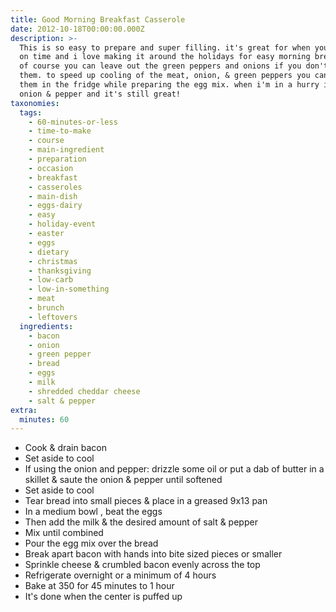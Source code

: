 ```yaml
---
title: Good Morning Breakfast Casserole
date: 2012-10-18T00:00:00.000Z
description: >-
  This is so easy to prepare and super filling. it's great for when you're short
  on time and i love making it around the holidays for easy morning breakfasts.
  of course you can leave out the green peppers and onions if you don't like
  them. to speed up cooling of the meat, onion, & green peppers you can place
  them in the fridge while preparing the egg mix. when i'm in a hurry i skip the
  onion & pepper and it's still great!
taxonomies:
  tags:
    - 60-minutes-or-less
    - time-to-make
    - course
    - main-ingredient
    - preparation
    - occasion
    - breakfast
    - casseroles
    - main-dish
    - eggs-dairy
    - easy
    - holiday-event
    - easter
    - eggs
    - dietary
    - christmas
    - thanksgiving
    - low-carb
    - low-in-something
    - meat
    - brunch
    - leftovers
  ingredients:
    - bacon
    - onion
    - green pepper
    - bread
    - eggs
    - milk
    - shredded cheddar cheese
    - salt & pepper
extra:
  minutes: 60
---
```

 - Cook & drain bacon
 - Set aside to cool
 - If using the onion and pepper: drizzle some oil or put a dab of butter in a skillet & saute the onion & pepper until softened
 - Set aside to cool
 - Tear bread into small pieces & place in a greased 9x13 pan
 - In a medium bowl , beat the eggs
 - Then add the milk & the desired amount of salt & pepper
 - Mix until combined
 - Pour the egg mix over the bread
 - Break apart bacon with hands into bite sized pieces or smaller
 - Sprinkle cheese & crumbled bacon evenly across the top
 - Refrigerate overnight or a minimum of 4 hours
 - Bake at 350 for 45 minutes to 1 hour
 - It's done when the center is puffed up
